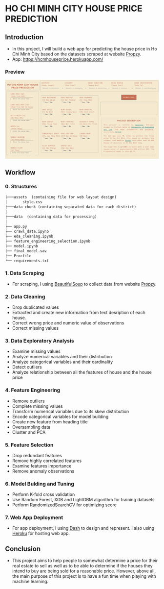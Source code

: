 # HO CHI MINH CITY HOUSE PRICE PREDICTION

## Introduction
- In this project, I will build a web app for predicting the house price in Ho Chi Minh City based on the datasets scraped at website [Propzy](propzy.vn).
- App: https://hcmhouseprice.herokuapp.com/
### Preview
![web_layout](https://github.com/123olala/HCM-House/blob/main/assets/web_app.png)

## Workflow
### 0. Structures
```
├───assets  (containing file for web layout design)
│       style.css
├───data chunk (containing separated data for each district)
│
├───data  (containing data for processing)
│
├── app.py        
├── crawl_data.ipynb
├── eda_cleaning.ipynb
├── feature_engineering_selection.ipynb
├── model.ipynb
├── final_model.sav
├── Procfile           
└── requirements.txt
```
### 1. Data Scraping
- For scraping, I using [BeautifulSoup](https://www.crummy.com/software/BeautifulSoup/) to collect data from website [Propzy](propzy.vn).
### 2. Data Cleaning
- Drop duplicated values
- Extracted and create new information from text desription of each house.
- Correct wrong price and numeric value of observations
- Correct missing values
### 3. Data Exploratory Analysis
- Examine missing values
- Analyze numerical variables and their distribution
- Analyze categorical variables and their cardinality 
- Detect outliers
- Analyze relationship between all the features of house and the house price
### 4. Feature Engineering
- Remove outliers
- Complete missing values
- Transform numerical variables due to its skew distribution
- Encode categorical variables for model building
- Create new feature from heading title
- Oversampling data
- Cluster and PCA
### 5. Feature Selection
- Drop redundant features
- Remove highly correlated features
- Examine features importance
- Remove anomaly observations
### 6. Model Bulding and Tuning
- Perform K-fold cross validation
- Use Random Forest, XGB and LightGBM algorithm for training datasets
- Perform RandomizedSearchCV for optimizing score
### 7. Web App Deployment
- For app deployment, I using [Dash](https://dash.plotly.com/) to design and represent. I also using [Heroku](https://heroku.com/) for hosting web app. 
## Conclusion
- This project aims to help people to somewhat determine a price for their real estate to sell as well as to be able to determine if the houses they intend to buy are being sold for a reasonable price. However, above all, the main purpose of this project is to have a fun time when playing with machine learning.
